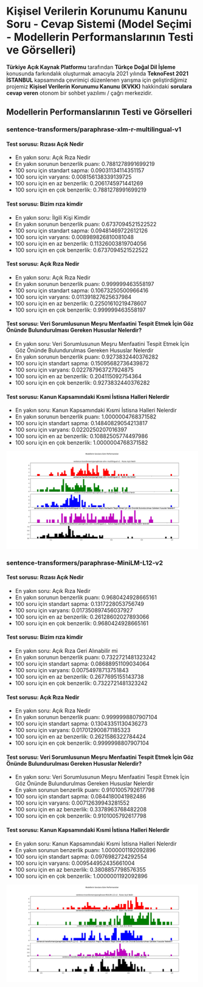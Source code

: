# Kişisel Verilerin Korunumu Kanunu Soru - Cevap Sistemi (Model Seçimi - Modellerin Performanslarının Testi ve Görselleri)
**Türkiye Açık Kaynak Platformu** tarafından **Türkçe Doğal Dil İşleme** konusunda farkındalık oluşturmak amacıyla 2021 yılında **TeknoFest 2021 İSTANBUL** kapsamında çevrimiçi düzenlenen yarışma için geliştirdiğimiz projemiz **Kişisel Verilerin Korunumu Kanunu (KVKK)** hakkindaki **sorulara cevap veren** otonom bir sohbet yazılımı / çağrı merkezidir.

## Modellerin Performanslarının Testi ve Görselleri
### sentence-transformers/paraphrase-xlm-r-multilingual-v1
#### Test sorusu:  Rızası Açık Nedir
- En yakın soru:  Açık Rıza Nedir
- En yakın sorunun benzerlik puanı:  0.7881278991699219
- 100 soru için standart sapma:  0.09031134114351157
- 100 soru için varyans:  0.008156138339139725
- 100 soru için en az benzerlik:  0.2061745971441269
- 100 soru için en çok benzerlik:  0.7881278991699219

#### Test sorusu:  Bizim rıza kimdir
- En yakın soru:  İlgili Kişi Kimdir
- En yakın sorunun benzerlik puanı:  0.6737094521522522
- 100 soru için standart sapma:  0.09481469722612126
- 100 soru için varyans:  0.008989826810081048
- 100 soru için en az benzerlik:  0.11326003819704056
- 100 soru için en çok benzerlik:  0.6737094521522522

#### Test sorusu:  Açık Rıza Nedir
- En yakın soru:  Açık Rıza Nedir
- En yakın sorunun benzerlik puanı:  0.999999463558197
- 100 soru için standart sapma:  0.10673250500966416
- 100 soru için varyans:  0.011391827625637984
- 100 soru için en az benzerlik:  0.22501610219478607
- 100 soru için en çok benzerlik:  0.999999463558197

#### Test sorusu:  Veri Sorumlusunun Meşru Menfaatini Tespit Etmek İçin Göz Önünde Bulundurulması Gereken Hususlar Nelerdir?
- En yakın soru:  Veri Sorumlusunun Meşru Menfaatini Tespit Etmek İçin Göz Önünde Bulundurulmas Gereken Hususlar Nelerdir
- En yakın sorunun benzerlik puanı:  0.9273832440376282
- 100 soru için standart sapma:  0.15095682736439872
- 100 soru için varyans:  0.022787963727924875
- 100 soru için en az benzerlik:  0.204115092754364
- 100 soru için en çok benzerlik:  0.9273832440376282

#### Test sorusu:  Kanun Kapsamındaki Kısmi İstisna Halleri Nelerdir
- En yakın soru:  Kanun Kapsamındaki Kısmi İstisna Halleri Nelerdir
- En yakın sorunun benzerlik puanı:  1.0000004768371582
- 100 soru için standart sapma:  0.14840829054213817
- 100 soru için varyans:  0.0220250207016397
- 100 soru için en az benzerlik:  0.10882505774497986
- 100 soru için en çok benzerlik:  1.0000004768371582

![Model Performansı](1.png)

### sentence-transformers/paraphrase-MiniLM-L12-v2
#### Test sorusu:  Rızası Açık Nedir
- En yakın soru:  Açık Rıza Nedir
- En yakın sorunun benzerlik puanı:  0.9680424928665161
- 100 soru için standart sapma:  0.1317228053756749
- 100 soru için varyans:  0.017350897456037927
- 100 soru için en az benzerlik:  0.26128602027893066
- 100 soru için en çok benzerlik:  0.9680424928665161

#### Test sorusu:  Bizim rıza kimdir
- En yakın soru:  Açık Rıza Geri Alınabilir mi
- En yakın sorunun benzerlik puanı:  0.7322721481323242
- 100 soru için standart sapma:  0.08688951109034064
- 100 soru için varyans:  0.00754978713751843
- 100 soru için en az benzerlik:  0.2677695155143738
- 100 soru için en çok benzerlik:  0.7322721481323242

#### Test sorusu:  Açık Rıza Nedir
- En yakın soru:  Açık Rıza Nedir
- En yakın sorunun benzerlik puanı:  0.9999998807907104
- 100 soru için standart sapma:  0.13043351130436273
- 100 soru için varyans:  0.017012900871185323
- 100 soru için en az benzerlik:  0.2621586322784424
- 100 soru için en çok benzerlik:  0.9999998807907104

#### Test sorusu:  Veri Sorumlusunun Meşru Menfaatini Tespit Etmek İçin Göz Önünde Bulundurulması Gereken Hususlar Nelerdir?
- En yakın soru:  Veri Sorumlusunun Meşru Menfaatini Tespit Etmek İçin Göz Önünde Bulundurulmas Gereken Hususlar Nelerdir
- En yakın sorunun benzerlik puanı:  0.9101005792617798
- 100 soru için standart sapma:  0.0844180041982486
- 100 soru için varyans:  0.00712639943281552
- 100 soru için en az benzerlik:  0.3378963768482208
- 100 soru için en çok benzerlik:  0.9101005792617798

#### Test sorusu:  Kanun Kapsamındaki Kısmi İstisna Halleri Nelerdir
- En yakın soru:  Kanun Kapsamındaki Kısmi İstisna Halleri Nelerdir
- En yakın sorunun benzerlik puanı:  1.0000001192092896
- 100 soru için standart sapma:  0.0976982724292554
- 100 soru için varyans:  0.009544952435661004
- 100 soru için en az benzerlik:  0.3808857798576355
- 100 soru için en çok benzerlik:  1.0000001192092896

![Model Performansı](2.png)
